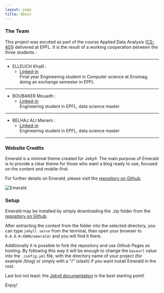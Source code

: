```yaml
---
layout: page
title: About
---
```


### The Team

This project was excuted as part of the course Applied Data Analysis ([CS-401](http://ada.epfl.ch)) delivered at EPFL. It is the result of a working cooperation between the three students :  

---
- ELLEUCH Khalil :   
  - [Linked-in](https://www.linkedin.com/in/khalil-elleuch/)  
Final year Engineering student in Computer science at Ensimag, doing an exchange semester in EPFL

---

- BOUBAKER Mouadh :   
  - [Linked-in](https://www.linkedin.com/in/mouadh-hamdi-978b05128/)  
Engineering student in EPFL, data science master

---

- BELHAJ ALI Mariem :   
  - [Linked-in](https://www.linkedin.com/in/mariembelhajali/)  
  Engineering student in EPFL, data science master


---





### Website Credits
Emerald is a minimal theme created for Jekyll. The main purpose of Emerald is to provide a clear theme for those who want a blog ready to use, focused on the content and mobile-first.

For further details on Emerald, please visit the [repository on Github](https://github.com/KingFelix/emerald/).

![Emerald](img/Emerald01.png "Emerald")

### Setup
Emerald may be installed by simply downloading the .zip folder from the [repository on Github](https://github.com/KingFelix/emerald/archive/master.zip).

After extracting the content from the folder into the selected directory, you can type ``jekyll serve`` from the terminal, than open your browser to ``0.0.0.0:4000/emerald/`` and you will find it there.

Additionally it is possible to fork the repository and use Github Pages as hosting. By following this way it will be enough to change the ``baseurl`` value into the ``_config.yml`` file, with the directory name of your project (for example /blog) or simply with a "/" (slash) if you want install Emerald in the root.

Last but not least: the [Jekyll documentation](http://jekyllrb.com) is the best starting point!

Enjoy!
